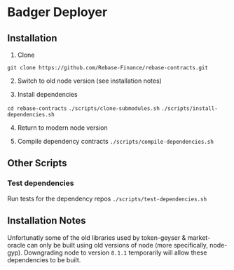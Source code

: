# Badger Deployer

## Installation

1. Clone

`git clone https://github.com/Rebase-Finance/rebase-contracts.git`

2. Switch to old node version (see installation notes)

3. Install dependencies

`cd rebase-contracts`
`./scripts/clone-submodules.sh`
`./scripts/install-dependencies.sh`

4. Return to modern node version

5. Compile dependency contracts
`./scripts/compile-dependencies.sh`

## Other Scripts

### Test dependencies
Run tests for the dependency repos
`./scripts/test-dependencies.sh`

## Installation Notes
Unfortunatly some of the old libraries used by token-geyser & market-oracle can only be built using old versions of node (more specifically, node-gyp). Downgrading node to version `8.1.1` temporarily will allow these dependencies to be built.